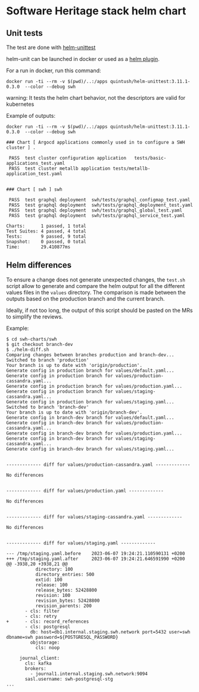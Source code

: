 # Software Heritage stack helm chart
## Unit tests

The test are done with [helm-unittest](https://github.com/quintush/helm-unittest)

helm-unit can be launched in docker or used as a [helm plugin](https://github.com/quintush/helm-unittest#install).


For a run in docker, run this command:

```
docker run -ti --rm -v $(pwd)/..:/apps quintush/helm-unittest:3.11.1-0.3.0  --color --debug swh
```

warning: It tests the helm chart behavior, not the descriptors are valid for kubernetes

Example of outputs:
```
docker run -ti --rm -v $(pwd)/..:/apps quintush/helm-unittest:3.11.1-0.3.0  --color --debug swh

### Chart [ Argocd applications commonly used in to configure a SWH cluster ] .

 PASS  test cluster configuration application   tests/basic-applications_test.yaml
 PASS  test cluster metallb application tests/metallb-application_test.yaml


### Chart [ swh ] swh

 PASS  test graphql deployment  swh/tests/graphql_configmap_test.yaml
 PASS  test graphql deployment  swh/tests/graphql_deployment_test.yaml
 PASS  test graphql deployment  swh/tests/graphql_global_test.yaml
 PASS  test graphql deployment  swh/tests/graphql_service_test.yaml

Charts:      1 passed, 1 total
Test Suites: 4 passed, 4 total
Tests:       9 passed, 9 total
Snapshot:    0 passed, 0 total
Time:        29.410877ms
```

## Helm differences

To ensure a change does not generate unexpected changes, the `test.sh` script allow to
generate and compare the helm output for all the different values files in the `values`
directory. The comparison is made between the outputs based on the production branch and
the current branch.

Ideally, if not too long, the output of this script should be pasted on the MRs to
simplify the reviews.

Example:
```
$ cd swh-charts/swh
$ git checkout branch-dev
$ ./helm-diff.sh
Comparing changes between branches production and branch-dev...
Switched to branch 'production'
Your branch is up to date with 'origin/production'.
Generate config in production branch for values/default.yaml...
Generate config in production branch for values/production-cassandra.yaml...
Generate config in production branch for values/production.yaml...
Generate config in production branch for values/staging-cassandra.yaml...
Generate config in production branch for values/staging.yaml...
Switched to branch 'branch-dev'
Your branch is up to date with 'origin/branch-dev'.
Generate config in branch-dev branch for values/default.yaml...
Generate config in branch-dev branch for values/production-cassandra.yaml...
Generate config in branch-dev branch for values/production.yaml...
Generate config in branch-dev branch for values/staging-cassandra.yaml...
Generate config in branch-dev branch for values/staging.yaml...


------------- diff for values/production-cassandra.yaml -------------

No differences


------------- diff for values/production.yaml -------------

No differences


------------- diff for values/staging-cassandra.yaml -------------

No differences


------------- diff for values/staging.yaml -------------

--- /tmp/staging.yaml.before    2023-06-07 19:24:21.110590131 +0200
+++ /tmp/staging.yaml.after     2023-06-07 19:24:21.646591990 +0200
@@ -3938,20 +3938,21 @@
           directory: 100
           directory_entries: 500
           extid: 100
           release: 100
           release_bytes: 52428800
           revision: 100
           revision_bytes: 52428800
           revision_parents: 200
       - cls: filter
       - cls: retry
+      - cls: record_references
       - cls: postgresql
         db: host=db1.internal.staging.swh.network port=5432 user=swh dbname=swh password=${POSTGRESQL_PASSWORD}
         objstorage:
           cls: noop

     journal_client:
       cls: kafka
       brokers:
         - journal1.internal.staging.swh.network:9094
       sasl.username: swh-postgresql-stg
...
```
